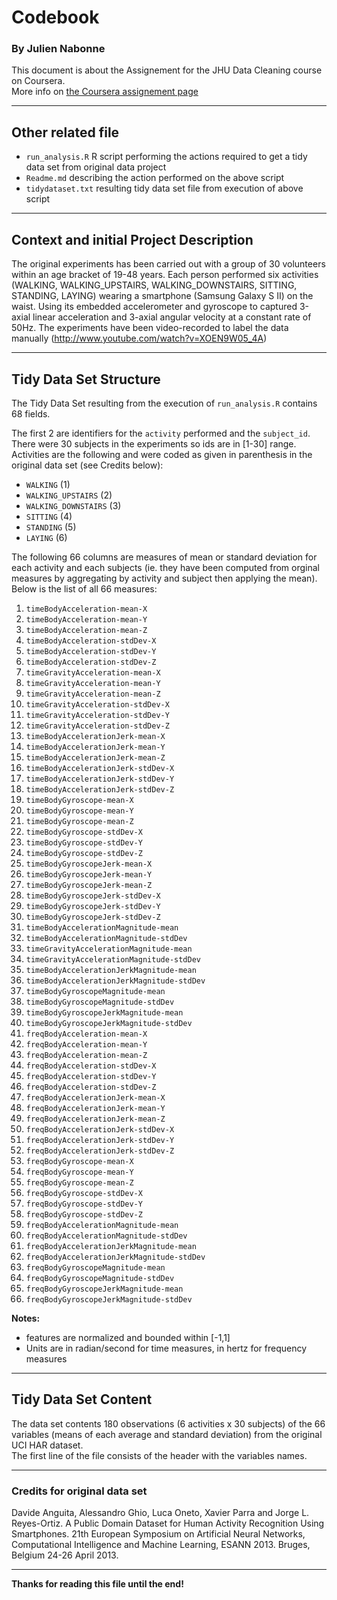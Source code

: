 # Codebook
### By Julien Nabonne

This document is about the Assignement for the JHU Data Cleaning course on Coursera.  
More info on [the Coursera assignement page](https://www.coursera.org/learn/data-cleaning/peer/FIZtT/getting-and-cleaning-data-course-project)

---
## Other related file
* `run_analysis.R` R script performing the actions required to get a tidy data set from original data project
* `Readme.md` describing the action performed on the above script
* `tidydataset.txt` resulting tidy data set file from execution of above script

---
## Context and initial Project Description
The original experiments has been carried out with a group of 30 volunteers within an age bracket of 19-48 years. Each person performed six activities (WALKING, WALKING_UPSTAIRS, WALKING_DOWNSTAIRS, SITTING, STANDING, LAYING) wearing a smartphone (Samsung Galaxy S II) on the waist. Using its embedded accelerometer and gyroscope to captured 3-axial linear acceleration and 3-axial angular velocity at a constant rate of 50Hz. The experiments have been video-recorded to label the data manually (http://www.youtube.com/watch?v=XOEN9W05_4A)

---
## Tidy Data Set Structure
The Tidy Data Set resulting from the execution of `run_analysis.R` contains 68 fields.

The first 2 are identifiers for the `activity` performed and the `subject_id`.  
There were 30 subjects in the experiments so ids are in [1-30] range.  
Activities are the following and were coded as given in parenthesis in the original data set (see Credits below):
* `WALKING` (1)
* `WALKING_UPSTAIRS` (2)
* `WALKING_DOWNSTAIRS` (3)
* `SITTING` (4)
* `STANDING` (5)
* `LAYING` (6)

The following 66 columns are measures of mean or standard deviation for each activity and each subjects (ie. they have been computed from orginal measures by aggregating by activity and subject then applying the mean).  
Below is the list of all 66 measures:
1. `timeBodyAcceleration-mean-X`
1. `timeBodyAcceleration-mean-Y`
1. `timeBodyAcceleration-mean-Z`
1. `timeBodyAcceleration-stdDev-X`
1. `timeBodyAcceleration-stdDev-Y`
1. `timeBodyAcceleration-stdDev-Z`
1. `timeGravityAcceleration-mean-X`
1. `timeGravityAcceleration-mean-Y`
1. `timeGravityAcceleration-mean-Z`
1. `timeGravityAcceleration-stdDev-X`
1. `timeGravityAcceleration-stdDev-Y`
1. `timeGravityAcceleration-stdDev-Z`
1. `timeBodyAccelerationJerk-mean-X`
1. `timeBodyAccelerationJerk-mean-Y`
1. `timeBodyAccelerationJerk-mean-Z`
1. `timeBodyAccelerationJerk-stdDev-X`
1. `timeBodyAccelerationJerk-stdDev-Y`
1. `timeBodyAccelerationJerk-stdDev-Z`
1. `timeBodyGyroscope-mean-X`
1. `timeBodyGyroscope-mean-Y`
1. `timeBodyGyroscope-mean-Z`
1. `timeBodyGyroscope-stdDev-X`
1. `timeBodyGyroscope-stdDev-Y`
1. `timeBodyGyroscope-stdDev-Z`
1. `timeBodyGyroscopeJerk-mean-X`
1. `timeBodyGyroscopeJerk-mean-Y`
1. `timeBodyGyroscopeJerk-mean-Z`
1. `timeBodyGyroscopeJerk-stdDev-X`
1. `timeBodyGyroscopeJerk-stdDev-Y`
1. `timeBodyGyroscopeJerk-stdDev-Z`
1. `timeBodyAccelerationMagnitude-mean`
1. `timeBodyAccelerationMagnitude-stdDev`
1. `timeGravityAccelerationMagnitude-mean`
1. `timeGravityAccelerationMagnitude-stdDev`
1. `timeBodyAccelerationJerkMagnitude-mean`
1. `timeBodyAccelerationJerkMagnitude-stdDev`
1. `timeBodyGyroscopeMagnitude-mean`
1. `timeBodyGyroscopeMagnitude-stdDev`
1. `timeBodyGyroscopeJerkMagnitude-mean`
1. `timeBodyGyroscopeJerkMagnitude-stdDev`
1. `freqBodyAcceleration-mean-X`
1. `freqBodyAcceleration-mean-Y`
1. `freqBodyAcceleration-mean-Z`
1. `freqBodyAcceleration-stdDev-X`
1. `freqBodyAcceleration-stdDev-Y`
1. `freqBodyAcceleration-stdDev-Z`
1. `freqBodyAccelerationJerk-mean-X`
1. `freqBodyAccelerationJerk-mean-Y`
1. `freqBodyAccelerationJerk-mean-Z`
1. `freqBodyAccelerationJerk-stdDev-X`
1. `freqBodyAccelerationJerk-stdDev-Y`
1. `freqBodyAccelerationJerk-stdDev-Z`
1. `freqBodyGyroscope-mean-X`
1. `freqBodyGyroscope-mean-Y`
1. `freqBodyGyroscope-mean-Z`
1. `freqBodyGyroscope-stdDev-X`
1. `freqBodyGyroscope-stdDev-Y`
1. `freqBodyGyroscope-stdDev-Z`
1. `freqBodyAccelerationMagnitude-mean`
1. `freqBodyAccelerationMagnitude-stdDev`
1. `freqBodyAccelerationJerkMagnitude-mean`
1. `freqBodyAccelerationJerkMagnitude-stdDev`
1. `freqBodyGyroscopeMagnitude-mean`
1. `freqBodyGyroscopeMagnitude-stdDev`
1. `freqBodyGyroscopeJerkMagnitude-mean`
1. `freqBodyGyroscopeJerkMagnitude-stdDev`

**Notes:**
* features are normalized and bounded within [-1,1]
* Units are in radian/second for time measures, in hertz for frequency measures

---
## Tidy Data Set Content
The data set contents 180 observations (6 activities x 30 subjects) of the 66 variables (means of each average and standard deviation) from the original UCI HAR dataset.  
The first line of the file consists of the header with the variables names.

---
### Credits for original data set
Davide Anguita, Alessandro Ghio, Luca Oneto, Xavier Parra and Jorge L. Reyes-Ortiz. A Public Domain Dataset for Human Activity Recognition Using Smartphones. 21th European Symposium on Artificial Neural Networks, Computational Intelligence and Machine Learning, ESANN 2013. Bruges, Belgium 24-26 April 2013. 

---
**Thanks for reading this file until the end!**

